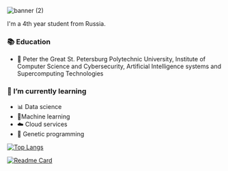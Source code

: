 ![banner (2)](https://github.com/coockie273/coockie273/assets/103525603/77587c08-7f4a-403b-b031-a5002a3a6f4b)


I'm a 4th year student from Russia.

### 📚 Education
- 🏫 Peter the Great St. Petersburg Polytechnic University, Institute of Computer Science and Cybersecurity, Artificial Intelligence systems and Supercomputing Technologies

### 🌱 I’m currently learning
- 📊 Data science
-  🤖Machine learning
- :cloud: Cloud services
- 🧬 Genetic programming








[![Top Langs](https://github-readme-stats.vercel.app/api/top-langs/?username=coockie273&layout=compact)](https://github.com/coockie273/github-readme-stats)

[![Readme Card](https://github-readme-stats.vercel.app/api/pin/?username=anuraghazra&repo=github-readme-stats)](https://github.com/anuraghazra/github-readme-stats)


